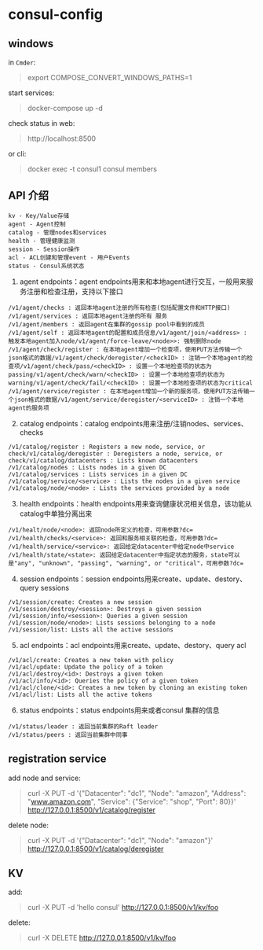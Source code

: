 # consul-config

## windows
in `Cmder`:
> export COMPOSE_CONVERT_WINDOWS_PATHS=1

start services:
> docker-compose up -d

check status in web:
> http://localhost:8500

or cli:
> docker exec -t consul1 consul members

## API 介绍
```
kv - Key/Value存储
agent - Agent控制
catalog - 管理nodes和services
health - 管理健康监测
session - Session操作
acl - ACL创建和管理event - 用户Events
status - Consul系统状态
```

1. agent endpoints：agent endpoints用来和本地agent进行交互，一般用来服务注册和检查注册，支持以下接口
```
/v1/agent/checks : 返回本地agent注册的所有检查(包括配置文件和HTTP接口)
/v1/agent/services : 返回本地agent注册的所有 服务
/v1/agent/members : 返回agent在集群的gossip pool中看到的成员
/v1/agent/self : 返回本地agent的配置和成员信息/v1/agent/join/<address> : 触发本地agent加入node/v1/agent/force-leave/<node>>: 强制删除node
/v1/agent/check/register : 在本地agent增加一个检查项，使用PUT方法传输一个json格式的数据/v1/agent/check/deregister/<checkID> : 注销一个本地agent的检查项/v1/agent/check/pass/<checkID> : 设置一个本地检查项的状态为passing/v1/agent/check/warn/<checkID> : 设置一个本地检查项的状态为warning/v1/agent/check/fail/<checkID> : 设置一个本地检查项的状态为critical
/v1/agent/service/register : 在本地agent增加一个新的服务项，使用PUT方法传输一个json格式的数据/v1/agent/service/deregister/<serviceID> : 注销一个本地agent的服务项
```

2. catalog endpoints：catalog endpoints用来注册/注销nodes、services、checks
```
/v1/catalog/register : Registers a new node, service, or check/v1/catalog/deregister : Deregisters a node, service, or check/v1/catalog/datacenters : Lists known datacenters
/v1/catalog/nodes : Lists nodes in a given DC
/v1/catalog/services : Lists services in a given DC
/v1/catalog/service/<service> : Lists the nodes in a given service
/v1/catalog/node/<node> : Lists the services provided by a node
```

3. health endpoints：health endpoints用来查询健康状况相关信息，该功能从catalog中单独分离出来
```
/v1/healt/node/<node>: 返回node所定义的检查，可用参数?dc=
/v1/health/checks/<service>: 返回和服务相关联的检查，可用参数?dc=
/v1/health/service/<service>: 返回给定datacenter中给定node中service
/v1/health/state/<state>: 返回给定datacenter中指定状态的服务，state可以是"any", "unknown", "passing", "warning", or "critical"，可用参数?dc=
```

4. session endpoints：session endpoints用来create、update、destory、query sessions
```
/v1/session/create: Creates a new session
/v1/session/destroy/<session>: Destroys a given session
/v1/session/info/<session>: Queries a given session
/v1/session/node/<node>: Lists sessions belonging to a node
/v1/session/list: Lists all the active sessions
```

5. acl endpoints：acl endpoints用来create、update、destory、query acl
```
/v1/acl/create: Creates a new token with policy
/v1/acl/update: Update the policy of a token
/v1/acl/destroy/<id>: Destroys a given token
/v1/acl/info/<id>: Queries the policy of a given token
/v1/acl/clone/<id>: Creates a new token by cloning an existing token
/v1/acl/list: Lists all the active tokens
```

6. status endpoints：status endpoints用来或者consul 集群的信息
```
/v1/status/leader : 返回当前集群的Raft leader
/v1/status/peers : 返回当前集群中同事
```

## registration service
add node and service:
> curl -X PUT -d '{"Datacenter": "dc1", "Node": "amazon", "Address": "www.amazon.com", "Service": {"Service": "shop", "Port": 80}}' http://127.0.0.1:8500/v1/catalog/register

delete node:
> curl -X PUT -d '{"Datacenter": "dc1", "Node": "amazon"}' http://127.0.0.1:8500/v1/catalog/deregister

## KV
add:
> curl -X PUT -d 'hello consul' http://127.0.0.1:8500/v1/kv/foo

delete:
> curl -X DELETE http://127.0.0.1:8500/v1/kv/foo
